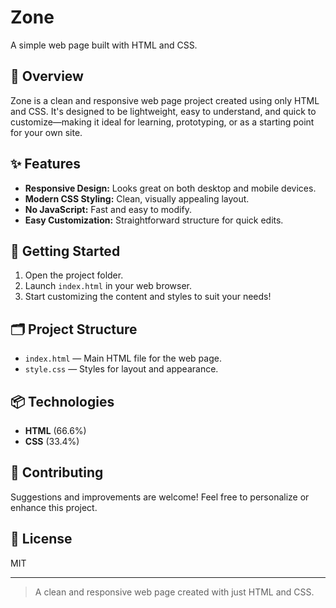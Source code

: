 # Zone

A simple web page built with HTML and CSS.

## 📝 Overview

Zone is a clean and responsive web page project created using only HTML and CSS. It's designed to be lightweight, easy to understand, and quick to customize—making it ideal for learning, prototyping, or as a starting point for your own site.

## ✨ Features

- **Responsive Design:** Looks great on both desktop and mobile devices.
- **Modern CSS Styling:** Clean, visually appealing layout.
- **No JavaScript:** Fast and easy to modify.
- **Easy Customization:** Straightforward structure for quick edits.

## 🚀 Getting Started

1. Open the project folder.
2. Launch `index.html` in your web browser.
3. Start customizing the content and styles to suit your needs!

## 🗂️ Project Structure

- `index.html` — Main HTML file for the web page.
- `style.css` — Styles for layout and appearance.

## 📦 Technologies

- **HTML** (66.6%)
- **CSS** (33.4%)

## 🙌 Contributing

Suggestions and improvements are welcome! Feel free to personalize or enhance this project.

## 📄 License

MIT

---

> A clean and responsive web page created with just HTML and CSS.
